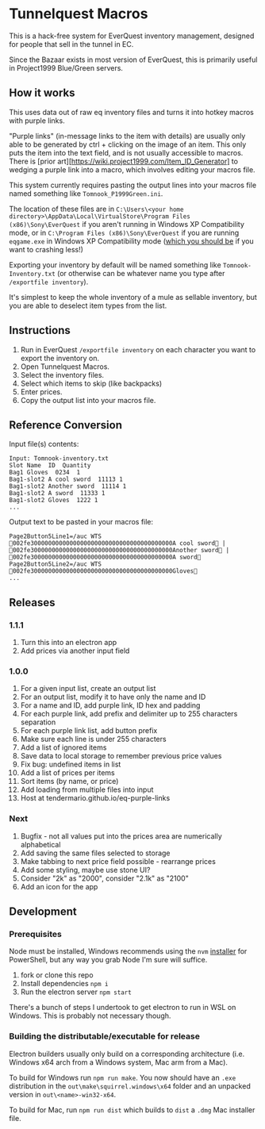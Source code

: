 # Tunnelquest Macros

This is a hack-free system for EverQuest inventory management, designed for people that sell in the tunnel in EC.

Since the Bazaar exists in most version of EverQuest, this is primarily useful in Project1999 Blue/Green servers.

## How it works

This uses data out of raw eq inventory files and turns it into hotkey macros with purple links.

"Purple links" (in-message links to the item with details) are usually only able to be generated by ctrl + clicking on the image of an item. This only puts the item into the text field, and is not usually accessible to macros. There is [prior art][https://wiki.project1999.com/Item_ID_Generator] to wedging a purple link into a macro, which involves editing your macros file.

This system currently requires pasting the output lines into your macros file named something like `Tomnook_P1999Green.ini`.

The location of these files are in `C:\Users\<your home directory>\AppData\Local\VirtualStore\Program Files (x86)\Sony\EverQuest` if you aren't running in Windows XP Compatibility mode, or in `C:\Program Files (x86)\Sony\EverQuest` if you are running `eqgame.exe` in Windows XP Compatibility mode ([which you should be](https://wiki.project1999.com/Tech_Support#Game_Crashing_When_Zoning_or_Camping) if you want to crashing less!)

Exporting your inventory by default will be named something like `Tomnook-Inventory.txt` (or otherwise can be whatever name you type after `/exportfile inventory`).

It's simplest to keep the whole inventory of a mule as sellable inventory, but you are able to deselect item types from the list.

## Instructions

1. Run in EverQuest `/exportfile inventory` on each character you want to export the inventory on.
1. Open Tunnelquest Macros.
1. Select the inventory files.
1. Select which items to skip (like backpacks)
1. Enter prices.
1. Copy the output list into your macros file.

## Reference Conversion

Input file(s) contents:

    Input: Tomnook-inventory.txt
    Slot Name  ID  Quantity
    Bag1 Gloves  0234  1
    Bag1-slot2 A cool sword  11113 1
    Bag1-slot2 Another sword  11114 1
    Bag1-slot2 A sword  11333 1
    Bag1-slot2 Gloves  1222 1
    ...

Output text to be pasted in your macros file:

    Page2Button5Line1=/auc WTS 002fe3000000000000000000000000000000000000000A cool sword | 002fe3000000000000000000000000000000000000000Another sword | 002fe3000000000000000000000000000000000000000A sword
    Page2Button5Line2=/auc WTS 002fe3000000000000000000000000000000000000000Gloves
    ...

## Releases

### 1.1.1

1. Turn this into an electron app
1. Add prices via another input field

### 1.0.0

1. For a given input list, create an output list
1. For an output list, modify it to have only the name and ID
1. For a name and ID, add purple link, ID hex and padding
1. For each purple link, add prefix and delimiter up to 255 characters separation
1. For each purple link list, add button prefix
1. Make sure each line is under 255 characters
1. Add a list of ignored items
1. Save data to local storage to remember previous price values
1. Fix bug: undefined items in list
1. Add a list of prices per items
1. Sort items (by name, or price)
1. Add loading from multiple files into input
1. Host at tendermario.github.io/eq-purple-links

### Next
1. Bugfix - not all values put into the prices area are numerically alphabetical
1. Add saving the same files selected to storage
1. Make tabbing to next price field possible - rearrange prices
1. Add some styling, maybe use stone UI?
1. Consider "2k" as "2000", consider "2.1k" as "2100"
1. Add an icon for the app

## Development

### Prerequisites

Node must be installed, Windows recommends using the `nvm` [installer](https://github.com/coreybutler/nvm-windows/releases) for PowerShell, but any way you grab Node I'm sure will suffice.

1. fork or clone this repo
2. Install dependencies `npm i`
3. Run the electron server `npm start`

There's a bunch of steps I undertook to get electron to run in WSL on Windows. This is probably not necessary though.

### Building the distributable/executable for release

Electron builders usually only build on a corresponding architecture (i.e. Windows x64 arch from a Windows system, Mac arm from a Mac).

To build for Windows run `npm run make`. You now should have an `.exe` distribution in the `out\make\squirrel.windows\x64` folder and an unpacked version in `out\<name>-win32-x64`.

To build for Mac, run `npm run dist` which builds to `dist` a `.dmg` Mac installer file.
